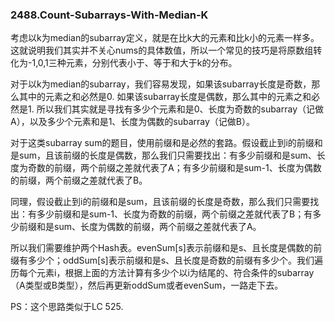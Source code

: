 ### 2488.Count-Subarrays-With-Median-K

考虑以k为median的subarray定义，就是在比k大的元素和比k小的元素一样多。这就说明我们其实并不关心nums的具体数值，所以一个常见的技巧是将原数组转化为-1,0,1三种元素，分别代表小于、等于和大于k的分布。

对于以k为median的subarray，我们容易发现，如果该subarray长度是奇数，那么其中的元素之和必然是0. 如果该subarray长度是偶数，那么其中的元素之和必然是1. 所以我们其实就是寻找有多少个元素和是0、长度为奇数的subarray（记做A），以及多少个元素和是1、长度为偶数的subarray（记做B）。

对于这类subarray sum的题目，使用前缀和是必然的套路。假设截止到i的前缀和是sum，且该前缀的长度是偶数，那么我们只需要找出：有多少前缀和是sum、长度为奇数的前缀，两个前缀之差就代表了A；有多少前缀和是sum-1、长度为偶数的前缀，两个前缀之差就代表了B。

同理，假设截止到i的前缀和是sum，且该前缀的长度是奇数，那么我们只需要找出：有多少前缀和是sum-1、长度为奇数的前缀，两个前缀之差就代表了B；有多少前缀和是sum、长度为偶数的前缀，两个前缀之差就代表了A。

所以我们需要维护两个Hash表。evenSum[s]表示前缀和是s、且长度是偶数的前缀有多少个；oddSum[s]表示前缀和是s、且长度是奇数的前缀有多少个。我们遍历每个元素i，根据上面的方法计算有多少个以i为结尾的、符合条件的subarray（A类型或B类型），然后再更新oddSum或者evenSum，一路走下去。

PS：这个思路类似于LC 525.
